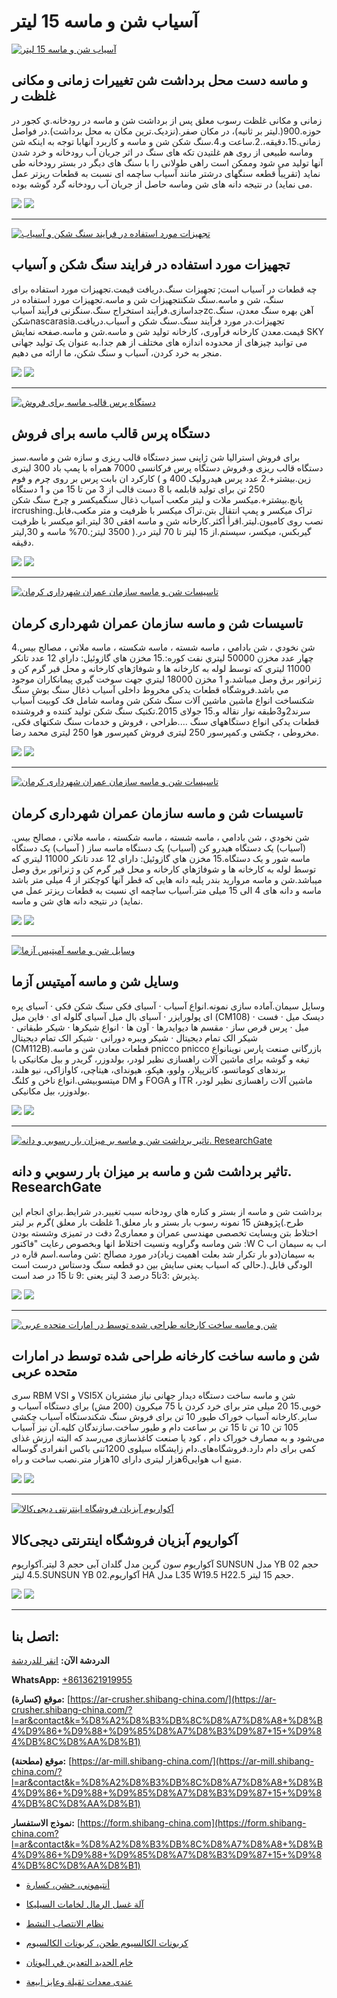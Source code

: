 # آسیاب شن و ماسه 15 لیتر

<a href="https://swt.shibang-china.com/?l=ar&img&k=%D8%A2%D8%B3%DB%8C%D8%A7%D8%A8+%D8%B4%D9%86+%D9%88+%D9%85%D8%A7%D8%B3%D9%87+15+%D9%84%DB%8C%D8%AA%D8%B1" target="_blank">![آسیاب شن و ماسه 15 لیتر](http://static.shibang-china.com/all-800x300/1243.jpg)</a>

## و ﻣﺎﺳﻪ دﺳﺖ ﻣﺤﻞ ﺑﺮداﺷﺖ ﺷﻦ ﺗﻐﯿﯿﺮات زﻣﺎﻧﯽ و ﻣﮑﺎﻧﯽ ﻏﻠﻈﺖ ر
زﻣﺎﻧﯽ و ﻣﮑﺎﻧﯽ ﻏﻠﻈﺖ رﺳﻮب ﻣﻌﻠﻖ ﭘﺲ از ﺑﺮداﺷﺖ ﺷﻦ و ﻣﺎﺳﻪ در رودﺧﺎﻧﻪ.ي ﮐﺠﻮر در ﺣﻮزه.900(.ﻟﯿﺘﺮ ﺑﺮ ﺛﺎﻧﯿﻪ)، در ﻣﮑﺎن ﺻﻔﺮ.(ﻧﺰدﯾﮏ.ﺗﺮﯾﻦ ﻣﮑﺎن ﺑﻪ ﻣﺤﻞ ﺑﺮداﺷﺖ).در ﻓﻮاﺻﻞ زﻣﺎﻧﯽ.15.دﻗﯿﻘﻪ،.2.ﺳﺎﻋﺖ و.4.سنگ شکن شن و ماسه و کاربرد آنهابا توجه به اینکه شن وماسه طبیعی از روی هم غلتیدن تکه های سنگ در اثر جریان آب رودخانه و خرد شدن آنها تولید می شود وممکن است راهی طولانی را با سنگ های دیگر در بستر رودخانه طی نماید (تقریباً قطعه سنگهای درشتر مانند آسیاب ساچمه ای نسبت به قطعات ریزتر عمل می نماید) در نتیجه دانه های شن وماسه حاصل از جریان آب رودخانه گرد گوشه بوده.


<a href="https://whatsapp.shibangsoft.com/WhatsApp.php" target="_blank" title="WhatsApp">![](http://static.shibang-china.com/icon/whatsapp.png)</a> <a href="https://swt.shibang-china.com/?l=ar&icon&k=%D8%A2%D8%B3%DB%8C%D8%A7%D8%A8+%D8%B4%D9%86+%D9%88+%D9%85%D8%A7%D8%B3%D9%87+15+%D9%84%DB%8C%D8%AA%D8%B1" target="_blank">![](http://static.shibang-china.com/icon/chat-ar.png)</a>

---

<a href="https://swt.shibang-china.com/?l=ar&img&k=%D8%A2%D8%B3%DB%8C%D8%A7%D8%A8+%D8%B4%D9%86+%D9%88+%D9%85%D8%A7%D8%B3%D9%87+15+%D9%84%DB%8C%D8%AA%D8%B1" target="_blank">![تجهیزات مورد استفاده در فرایند سنگ شکن و آسیاب](http://static.shibang-china.com/all-800x300/1159.jpg)</a>

## تجهیزات مورد استفاده در فرایند سنگ شکن و آسیاب
چه قطعات در آسیاب است; تجهیزات سنگ.دریافت قیمت.تجهیزات مورد استفاده برای سنگ، شن و ماسه.سنگ شکنتجهیزات شن و ماسه.تجهیزات مورد استفاده در جداسازی.فرآیند استخراج سنگ.سنگزنی فرآیند آسیابzc.آهن بهره سنگ معدن، سنگ شکنnascarasia.تجهیزات.در مورد فرآیند سنگ.سنگ شکن و آسیاب.دریافت قیمت.معدن کارخانه فرآوری، کارخانه تولید شن و ماسه.شن و ماسه.صفحه نمایش SKY می توانید چیزهای از محدوده اندازه های مختلف از هم جدا.به عنوان یک تولید جهانی منجر به خرد کردن، آسیاب و سنگ شکن، ما ارائه می دهیم.


<a href="https://whatsapp.shibangsoft.com/WhatsApp.php" target="_blank" title="WhatsApp">![](http://static.shibang-china.com/icon/whatsapp.png)</a> <a href="https://swt.shibang-china.com/?l=ar&icon&k=%D8%A2%D8%B3%DB%8C%D8%A7%D8%A8+%D8%B4%D9%86+%D9%88+%D9%85%D8%A7%D8%B3%D9%87+15+%D9%84%DB%8C%D8%AA%D8%B1" target="_blank">![](http://static.shibang-china.com/icon/chat-ar.png)</a>

---

<a href="https://swt.shibang-china.com/?l=ar&img&k=%D8%A2%D8%B3%DB%8C%D8%A7%D8%A8+%D8%B4%D9%86+%D9%88+%D9%85%D8%A7%D8%B3%D9%87+15+%D9%84%DB%8C%D8%AA%D8%B1" target="_blank">![دستگاه پرس قالب ماسه برای فروش](http://static.shibang-china.com/all-800x300/152.jpg)</a>

## دستگاه پرس قالب ماسه برای فروش
برای فروش استرالیا شن ژاپنی سبز دستگاه قالب ریزی و سازه شن و ماسه.سبز دستگاه قالب ریزی و.فروش دستگاه پرس فرکانسی 7000 همراه با پمپ باد 300 لیتری کارکرد ان بابت پرس بر روی چرم و فوم ( زین.بیشتر+.2 عدد پرس هیدرولیک 400 و 250 تن برای تولید قابلمه با 8 دست قالب از 3 من تا 15 من و 1 دستگاه پانچ.بیشتر+.میکسر ملات و لیتر مکعب آسیاب ذغال سنگمیکسر و چرخ سنگ شکن ircrushing.تراک میکسر و پمپ انتقال بتن.تراک میکسر با ظرفیت و متر مکعب،قابل نصب روی کامیون.لیتر.اقرأ أكثر.کارخانه شن و ماسه افقی 30 لیتر.اتو میکسر با ظرفیت 3500 لیتر;.70% ماسه و 30,لیتر ).گیربکس، میکسر، سیستم.از 15 لیتر تا 70 لیتر در دقیقه.


<a href="https://whatsapp.shibangsoft.com/WhatsApp.php" target="_blank" title="WhatsApp">![](http://static.shibang-china.com/icon/whatsapp.png)</a> <a href="https://swt.shibang-china.com/?l=ar&icon&k=%D8%A2%D8%B3%DB%8C%D8%A7%D8%A8+%D8%B4%D9%86+%D9%88+%D9%85%D8%A7%D8%B3%D9%87+15+%D9%84%DB%8C%D8%AA%D8%B1" target="_blank">![](http://static.shibang-china.com/icon/chat-ar.png)</a>

---

<a href="https://swt.shibang-china.com/?l=ar&img&k=%D8%A2%D8%B3%DB%8C%D8%A7%D8%A8+%D8%B4%D9%86+%D9%88+%D9%85%D8%A7%D8%B3%D9%87+15+%D9%84%DB%8C%D8%AA%D8%B1" target="_blank">![تاسیسات شن و ماسه سازمان عمران شهرداری کرمان](http://static.shibang-china.com/all-800x300/1080.jpg)</a>

## تاسیسات شن و ماسه سازمان عمران شهرداری کرمان
شن نخودي ، شن بادامي ، ماسه شسته ، ماسه شکسته ، ماسه ملاتي ، مصالح بيس.4 چهار عدد مخزن 50000 ليتري نفت کوره:.15 مخزن هاي گازوئيل: داراي 12 عدد تانکر 11000 ليتري که توسط لوله به کارخانه ها و شوفاژهاي کارخانه و محل قير گرم کن و ژنراتور برق وصل ميباشد.و 1 مخزن 18000 ليتري جهت سوخت گيري پيمانکاران موجود مي باشد.فروشگاه قطعات یدکی مخروط داخلی آسیاب ذغال سنگ بوش سنگ شکنساخت انواع ماشین ماشین آلات سنگ شکن شن وماسه شامل فک کوبیت آسیاب سرند2و3طبقه نوار نقاله و.15 جولای 2015.تکنیک سنگ شکن تولید کننده و فروشنده قطعات یدکی انواع دستگاههای سنگ ….طراحی ، فروش و خدمات سنگ شکنهای فکی، مخروطی ، چکشی و.کمپرسور 250 لیتری فروش کمپرسور هوا 250 لیتری محمد رضا.


<a href="https://whatsapp.shibangsoft.com/WhatsApp.php" target="_blank" title="WhatsApp">![](http://static.shibang-china.com/icon/whatsapp.png)</a> <a href="https://swt.shibang-china.com/?l=ar&icon&k=%D8%A2%D8%B3%DB%8C%D8%A7%D8%A8+%D8%B4%D9%86+%D9%88+%D9%85%D8%A7%D8%B3%D9%87+15+%D9%84%DB%8C%D8%AA%D8%B1" target="_blank">![](http://static.shibang-china.com/icon/chat-ar.png)</a>

---

<a href="https://swt.shibang-china.com/?l=ar&img&k=%D8%A2%D8%B3%DB%8C%D8%A7%D8%A8+%D8%B4%D9%86+%D9%88+%D9%85%D8%A7%D8%B3%D9%87+15+%D9%84%DB%8C%D8%AA%D8%B1" target="_blank">![تاسیسات شن و ماسه سازمان عمران شهرداری کرمان](http://static.shibang-china.com/all-800x300/1266.jpg)</a>

## تاسیسات شن و ماسه سازمان عمران شهرداری کرمان
شن نخودي ، شن بادامي ، ماسه شسته ، ماسه شکسته ، ماسه ملاتي ، مصالح بيس.(آسياب) يک دستگاه هيدرو کن (آسياب) يک دستگاه ماسه ساز ( آسياب) يک دستگاه ماسه شور و يک دستگاه.15 مخزن هاي گازوئيل: داراي 12 عدد تانکر 11000 ليتري که توسط لوله به کارخانه ها و شوفاژهاي کارخانه و محل قير گرم کن و ژنراتور برق وصل ميباشد.شن و ماسه مروارید بندر پلبه دانه هایی که قطر آنها کوچکتر از 4 میلی متر باشد ماسه و دانه های 4 الی 15 میلی متر.آسياب ساچمه اي نسبت به قطعات ريزتر عمل مي نمايد) در نتيجه دانه هاي شن و ماسه.


<a href="https://whatsapp.shibangsoft.com/WhatsApp.php" target="_blank" title="WhatsApp">![](http://static.shibang-china.com/icon/whatsapp.png)</a> <a href="https://swt.shibang-china.com/?l=ar&icon&k=%D8%A2%D8%B3%DB%8C%D8%A7%D8%A8+%D8%B4%D9%86+%D9%88+%D9%85%D8%A7%D8%B3%D9%87+15+%D9%84%DB%8C%D8%AA%D8%B1" target="_blank">![](http://static.shibang-china.com/icon/chat-ar.png)</a>

---

<a href="https://swt.shibang-china.com/?l=ar&img&k=%D8%A2%D8%B3%DB%8C%D8%A7%D8%A8+%D8%B4%D9%86+%D9%88+%D9%85%D8%A7%D8%B3%D9%87+15+%D9%84%DB%8C%D8%AA%D8%B1" target="_blank">![وسایل شن و ماسه آمیتیس آزما](http://static.shibang-china.com/all-800x300/1178.jpg)</a>

## وسایل شن و ماسه آمیتیس آزما
وسایل سیمان.آماده سازی نمونه.انواع آسیاب &middot; آسيای فكی سنگ شكن فكی &middot; آسيای پره ای پولورايزر &middot; آسیای بال میل آسیای گلوله ای &middot; فاین میل (CM108) &middot; دیسک میل &middot; فست میل &middot; پرس قرص ساز &middot; مقسم ها دیوایدرها &middot; آون ها &middot; انواع شیکرها &middot; شیکر طبقاتی &middot; شیکر الک تمام دیجیتال &middot; شیکر ویبره دورانی &middot; شیکر الک تمام دیجیتال (CM112B).قطعات معادن شن و ماسه pnicco pnicco بازرگانی صنعت پارس نوینانواع تیغه و گوشه برای ماشین آلات راهسازی نظیر لودر، بولدوزر، گریدر و بیل مکانیکی با برندهای کوماتسو، کاترپیلار، ولوو، هپکو، هیوندای، هیتاچی، کاوازاکی، نیو هلند، میتسوبیشی.انواع ناخن و کلنگ DM و FOGA و ITR ماشین آلات راهسازی نظیر لودر، بولدوزر، بیل مکانیکی.


<a href="https://whatsapp.shibangsoft.com/WhatsApp.php" target="_blank" title="WhatsApp">![](http://static.shibang-china.com/icon/whatsapp.png)</a> <a href="https://swt.shibang-china.com/?l=ar&icon&k=%D8%A2%D8%B3%DB%8C%D8%A7%D8%A8+%D8%B4%D9%86+%D9%88+%D9%85%D8%A7%D8%B3%D9%87+15+%D9%84%DB%8C%D8%AA%D8%B1" target="_blank">![](http://static.shibang-china.com/icon/chat-ar.png)</a>

---

<a href="https://swt.shibang-china.com/?l=ar&img&k=%D8%A2%D8%B3%DB%8C%D8%A7%D8%A8+%D8%B4%D9%86+%D9%88+%D9%85%D8%A7%D8%B3%D9%87+15+%D9%84%DB%8C%D8%AA%D8%B1" target="_blank">![تاثیر برداشت شن و ماسه بر میزان بار رسوبي و دانه. ResearchGate](http://static.shibang-china.com/all-800x300/1343.jpg)</a>

## تاثیر برداشت شن و ماسه بر میزان بار رسوبي و دانه. ResearchGate
برداشت شن و ماسه از بستر و كناره هاي رودخانه سبب تغییر.در شرایط.براي انجام این پژوهش 15 نمونه رسوب بار بستر و بار معلق.1 غلظت بار معلق )گرم بر لیتر(.طرح اختلاط بتن وبسایت تخصصی مهندسی عمران و معماری2 دقت در تمیزی وشسته بودن شن وماسه وگراویه ونسیت اختلاط انها وبخصوص رعایت &quot;فاکتور :W C اب به سیمان اب به سیمان(دو بار تکرار شد بعلت اهمیت زیاد)در مورد مصالح :شن وماسه.اسم قاره در حالی که اسیاب یعنی سایش بین دو قطعه سنگ ودستاس درست است.).الودگی قابل پذیرش :3تا5 درصد 3 لیتر یعنی :9 تا 15 در صد است.


<a href="https://whatsapp.shibangsoft.com/WhatsApp.php" target="_blank" title="WhatsApp">![](http://static.shibang-china.com/icon/whatsapp.png)</a> <a href="https://swt.shibang-china.com/?l=ar&icon&k=%D8%A2%D8%B3%DB%8C%D8%A7%D8%A8+%D8%B4%D9%86+%D9%88+%D9%85%D8%A7%D8%B3%D9%87+15+%D9%84%DB%8C%D8%AA%D8%B1" target="_blank">![](http://static.shibang-china.com/icon/chat-ar.png)</a>

---

<a href="https://swt.shibang-china.com/?l=ar&img&k=%D8%A2%D8%B3%DB%8C%D8%A7%D8%A8+%D8%B4%D9%86+%D9%88+%D9%85%D8%A7%D8%B3%D9%87+15+%D9%84%DB%8C%D8%AA%D8%B1" target="_blank">![شن و ماسه ساخت کارخانه طراحی شده توسط در امارات متحده عربی](http://static.shibang-china.com/all-800x300/530.jpg)</a>

## شن و ماسه ساخت کارخانه طراحی شده توسط در امارات متحده عربی
سری RBM VSI و VSI5X شن و ماسه ساخت دستگاه دیدار جهانی نیاز مشتریان خوبی.15 20 میلی متر برای خرد کردن یا 75 میکرون (200 مش) برای دستگاه آسیاب و سایر.کارخانه آسیاب خوراک طیور 10 تن برای فروش سنگ شکندستگاه آسياب چكشي 105 تن 10 تن تا 15 تن بر ساعت دام و طيور ساخت.سازندگان كليه.آن نیز آسیاب می‌شود و به مصارف خوراک دام ، کود یا صنعت کاغذسازی می‌رسد که البته ارزش غذای کمی برای دام دارد.فروشگاه‌های.دام زایشگاه سیلوی 1200تنی باکس انفرادی گوساله منبع اب هوایی6هزار لیتری دارای 10هزار متر.نصب ساخت و راه.


<a href="https://whatsapp.shibangsoft.com/WhatsApp.php" target="_blank" title="WhatsApp">![](http://static.shibang-china.com/icon/whatsapp.png)</a> <a href="https://swt.shibang-china.com/?l=ar&icon&k=%D8%A2%D8%B3%DB%8C%D8%A7%D8%A8+%D8%B4%D9%86+%D9%88+%D9%85%D8%A7%D8%B3%D9%87+15+%D9%84%DB%8C%D8%AA%D8%B1" target="_blank">![](http://static.shibang-china.com/icon/chat-ar.png)</a>

---

<a href="https://swt.shibang-china.com/?l=ar&img&k=%D8%A2%D8%B3%DB%8C%D8%A7%D8%A8+%D8%B4%D9%86+%D9%88+%D9%85%D8%A7%D8%B3%D9%87+15+%D9%84%DB%8C%D8%AA%D8%B1" target="_blank">![آکواریوم آبزیان فروشگاه اینترنتی دیجی‌کالا](http://static.shibang-china.com/all-800x300/601.jpg)</a>

## آکواریوم آبزیان فروشگاه اینترنتی دیجی‌کالا
آکواریوم سون گرین مدل گلدان آبی حجم 3 لیتر.آکواریوم SUNSUN مدل YB 02 حجم 4.5 لیتر.SUNSUN YB 02.آکواریوم HA مدل L35 W19.5 H22.5 حجم 15 لیتر.

<a href="https://whatsapp.shibangsoft.com/WhatsApp.php" target="_blank" title="WhatsApp">![](http://static.shibang-china.com/icon/whatsapp.png)</a> <a href="https://swt.shibang-china.com/?l=ar&icon&k=%D8%A2%D8%B3%DB%8C%D8%A7%D8%A8+%D8%B4%D9%86+%D9%88+%D9%85%D8%A7%D8%B3%D9%87+15+%D9%84%DB%8C%D8%AA%D8%B1" target="_blank">![](http://static.shibang-china.com/icon/chat-ar.png)</a>

---
## اتصل بنا:

**الدردشة الآن:** [انقر للدردشة](https://swt.shibang-china.com?l=ar&contact&k=%D8%A2%D8%B3%DB%8C%D8%A7%D8%A8+%D8%B4%D9%86+%D9%88+%D9%85%D8%A7%D8%B3%D9%87+15+%D9%84%DB%8C%D8%AA%D8%B1)

**WhatsApp:**  [+8613621919955](https://whatsapp.shibangsoft.com/WhatsApp.php)

**موقع (كسارة):** [https://ar-crusher.shibang-china.com/](https://ar-crusher.shibang-china.com/?l=ar&contact&k=%D8%A2%D8%B3%DB%8C%D8%A7%D8%A8+%D8%B4%D9%86+%D9%88+%D9%85%D8%A7%D8%B3%D9%87+15+%D9%84%DB%8C%D8%AA%D8%B1)

**موقع (مطحنة):** [https://ar-mill.shibang-china.com/](https://ar-mill.shibang-china.com/?l=ar&contact&k=%D8%A2%D8%B3%DB%8C%D8%A7%D8%A8+%D8%B4%D9%86+%D9%88+%D9%85%D8%A7%D8%B3%D9%87+15+%D9%84%DB%8C%D8%AA%D8%B1)

**نموذج الاستفسار:** [https://form.shibang-china.com](https://form.shibang-china.com?l=ar&contact&k=%D8%A2%D8%B3%DB%8C%D8%A7%D8%A8+%D8%B4%D9%86+%D9%88+%D9%85%D8%A7%D8%B3%D9%87+15+%D9%84%DB%8C%D8%AA%D8%B1)

* [أنتيموني، خشن، كسارة](../33/%D8%A3%D9%86%D8%AA%D9%8A%D9%85%D9%88%D9%86%D9%8A%D8%8C%20%D8%AE%D8%B4%D9%86%D8%8C%20%D9%83%D8%B3%D8%A7%D8%B1%D8%A9.md)

* [آلة غسل الرمال لخامات السيليكا](../33/%D8%A2%D9%84%D8%A9%20%D8%BA%D8%B3%D9%84%20%D8%A7%D9%84%D8%B1%D9%85%D8%A7%D9%84%20%D9%84%D8%AE%D8%A7%D9%85%D8%A7%D8%AA%20%D8%A7%D9%84%D8%B3%D9%8A%D9%84%D9%8A%D9%83%D8%A7.md)

* [نظام الانتصاب النشط](../33/%D9%86%D8%B8%D8%A7%D9%85%20%D8%A7%D9%84%D8%A7%D9%86%D8%AA%D8%B5%D8%A7%D8%A8%20%D8%A7%D9%84%D9%86%D8%B4%D8%B7.md)

* [كربونات الكالسيوم طحن، كربونات الكالسيوم](../31/%D9%83%D8%B1%D8%A8%D9%88%D9%86%D8%A7%D8%AA%20%D8%A7%D9%84%D9%83%D8%A7%D9%84%D8%B3%D9%8A%D9%88%D9%85%20%D8%B7%D8%AD%D9%86%D8%8C%20%D9%83%D8%B1%D8%A8%D9%88%D9%86%D8%A7%D8%AA%20%D8%A7%D9%84%D9%83%D8%A7%D9%84%D8%B3%D9%8A%D9%88%D9%85.md)

* [خام الحديد التعدين في اليونان](../32/%D8%AE%D8%A7%D9%85%20%D8%A7%D9%84%D8%AD%D8%AF%D9%8A%D8%AF%20%D8%A7%D9%84%D8%AA%D8%B9%D8%AF%D9%8A%D9%86%20%D9%81%D9%8A%20%D8%A7%D9%84%D9%8A%D9%88%D9%86%D8%A7%D9%86.md)

* [عندى معدات ثقيلة وعايز ابيعة](../35/%D8%B9%D9%86%D8%AF%D9%89%20%D9%85%D8%B9%D8%AF%D8%A7%D8%AA%20%D8%AB%D9%82%D9%8A%D9%84%D8%A9%20%D9%88%D8%B9%D8%A7%D9%8A%D8%B2%20%D8%A7%D8%A8%D9%8A%D8%B9%D8%A9.md)